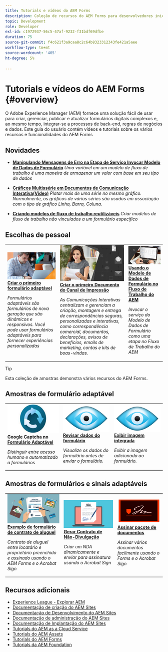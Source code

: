 ```yaml
---
title: Tutorials e vídeos do AEM Forms
description: Coleção de recursos do AEM Forms para desenvolvedores iniciantes e experientes do AEM Forms
topic: Development
role: Developer
exl-id: c1972937-56c5-47af-9232-f31bdf69dfbe
duration: 75
source-git-commit: f4c621f3a9caa8c2c64b8323312343fe421a5aee
workflow-type: tm+mt
source-wordcount: '405'
ht-degree: 5%

---
```


# Tutorials e vídeos do AEM Forms {#overview}

O Adobe Experience Manager (AEM) fornece uma solução fácil de usar para criar, gerenciar, publicar e atualizar formulários digitais complexos e, ao mesmo tempo, integrar-se a processos de back-end, regras de negócios e dados. Este guia do usuário contém vídeos e tutoriais sobre os vários recursos e funcionalidades do AEM Forms

## Novidades

* **[Manipulando Mensagens de Erro na Etapa de Serviço Invocar Modelo de Dados de Formulário](./adaptive-forms/handling-error-messages-in-invoke-fdm-step.md)**
  *Uma variável em um modelo de fluxo de trabalho é uma maneira de armazenar um valor com base em seu tipo de dados*

* **[Gráficos Multissérie em Documentos de Comunicação Interativa(Vídeo)](./interactive-communications/multiseriescharts.md)**
  *Plotar mais de uma série no mesmo gráfico. Normalmente, os gráficos de várias séries são usados em associação com o tipo de gráfico Linha, Barra, Coluna.*

* **[Criando modelos de fluxo de trabalho reutilizáveis](./adaptive-forms/re-usable-aem-forms-workflow-models-article.md)**
  *Criar modelos de fluxo de trabalho não vinculados a um formulário específico*

## Escolhas de pessoal

<table>
<tr>
  <td>
    <a href="./creating-your-first-adaptive-form/introduction-and-setup.md">
      <img alt="Criar o primeiro formulário adaptável" src="./assets/afhero.png" />
    </a>
    <div>
      <a href="./creating-your-first-adaptive-form/introduction-and-setup.md">
    <strong>Criar o primeiro formulário adaptável</strong>
    </a>
    </div>
    <p>
    <em>Formulários adaptáveis são formulários de nova geração que são dinâmicos e responsivos. Você pode usar formulários adaptáveis para fornecer experiências personalizadas</em>
    <p>
  </td>
   <td>
    <a href="./ic-print-channel-tutorial/introduction.md">
      <img alt="Crie seu primeiro documento do canal de impressão" src="./assets/correspondence-management1.png" />
    </a>
    <div>
      <a href="./ic-print-channel-tutorial/introduction.md">
    <strong>Criar o primeiro Documento do Canal de Impressão</strong>
    </a>
    </div>
    <p>
    <em>As Comunicações Interativas centralizam e gerenciam a criação, montagem e entrega de correspondências seguras, personalizadas e interativas, como correspondência comercial, documentos, declarações, avisos de benefícios, emails de marketing, contas e kits de boas-vindas. </em>
    <p>
  </td>
  <td>
    <a href="./adaptive-forms/form-data-model-service-as-step-in-workflow-video-use.md">
      <img alt="Utilização do modelo de dados de formulário no fluxo de trabalho do AEM" src="./assets/fdmlogo.png" />
    </a>
    <div>
      <a href="./adaptive-forms/form-data-model-service-as-step-in-workflow-video-use.md">
    <strong>Usando o Modelo de Dados de Formulário no Fluxo de Trabalho do AEM</strong>
    </a>
    </div>
    <p>
    <em>Invocar o serviço do Modelo de Dados de Formulário como uma etapa no Fluxo de Trabalho do AEM</em>
    <p>
  </td>
</tr>
</table>

>[!TIP]
>
>Esta coleção de amostras demonstra vários recursos do AEM Forms.


## Amostras de formulário adaptável

<table>
<tr>
  <td>
    <a href="https://experienceleague.adobe.com/docs/experience-manager-learn/getting-started-with-aem-headless/graphql/overview.html?lang=pt-BR">
      <img alt= "Capturar no AEM Forms" src="./assets/captcha1.png" />
    </a>
    <div>
      <a href="https://forms.enablementadobe.com/content/forms/af/registerfornewsletter.html">
    <strong>Google Captcha no Formulário Adaptável</strong>
    </a>
    </div>
    <p>
    <em> Distinguir entre acesso humano e automatizado a formulários</em>
    <p>
  </td>
  <td>
    <a href="https://forms.enablementadobe.com/content/dam/formsanddocuments/summaryscreen/jcr:content?wcmmode=disabled">
    <img alt="Visualizar dados do formulário" src="./assets/preview.png" />
    </a>
    <div>
    <a href="https://forms.enablementadobe.com/content/dam/formsanddocuments/summaryscreen/jcr:content?wcmmode=disabled">
    <strong>Revisar dados do formulário</strong>
    </a>
    </div>
    <p>
    <em>Visualize os dados do formulário antes de enviar o formulário.</em>
    </p>
  </td>
  <td>
    <a href="https://forms.enablementadobe.com/content/forms/af/addinlineimage.html">
      <img alt=" Imagem em linha" src="./assets/preview.png" />
    </a>
     <div>
      <a href="https://forms.enablementadobe.com/content/forms/af/addinlineimage.html">
        <strong>Exibir imagem integrada</strong>
      </a>
    </div>
    <p>
    <em>Exibir a imagem adicionada ao formulário.</em>
    <p>
  </td>
</tr>
</table>

## Amostras de formulários e sinais adaptáveis

<table>
<tr>
  <td>
    <a href="https://forms.enablementadobe.com/content/forms/af/rentalagreement.html">
      <img alt="Contrato de Aluguel" src="./assets/rental-agreement.png" />
    </a>
    <div>
      <a href="https://forms.enablementadobe.com/content/forms/af/rentalagreement.html">
    <strong>Exemplo de formulário de contrato de aluguel</strong>
    </a>
    </div>
    <p>
    <em>Contrato de aluguel entre locatário e proprietário preenchido e assinado usando o AEM Forms e o Acrobat Sign</em>
    <p>
  </td>
  <td>
    <a href="https://forms.enablementadobe.com/content/dam/formsanddocuments/ndawizard/jcr:content?wcmmode=disabled">
    <img alt="Acordo NDA" src="./assets/nda1.png" />
    </a>
    <div>
    <a href="https://forms.enablementadobe.com/content/dam/formsanddocuments/ndawizard/jcr:content?wcmmode=disabled">
    <strong>Gerar Contrato de Não-Divulgação</strong>
    </a>
    </div>
    <p>
    <em>Criar um NDA dinamicamente e enviar para assinatura usando o Acrobat Sign</em>
    </p>
  </td>
  <td>
    <a href="https://forms.enablementadobe.com/content/dam/formsanddocuments/formsandsigndemo/refinanceform/jcr:content?wcmmode=disabled">
      <img alt="Assinar Pacote de Documentos" src="./assets/sign.png" />
    </a>
     <div>
      <a href="https://forms.enablementadobe.com/content/dam/formsanddocuments/formsandsigndemo/refinanceform/jcr:content?wcmmode=disabled">
        <strong>Assinar pacote de documentos</strong>
      </a>
    </div>
    <p>
    <em>Assinar vários documentos facilmente usando o Forms e o Acrobat Sign</em>
    <p>
  </td>
</tr>
</table>




## Recursos adicionais

* [Experience League - Explorar AEM](https://experienceleague.adobe.com/?lang=pt-BR#recommended/solutions/experience-manager)
* [Documentação de criação do AEM Sites](https://experienceleague.adobe.com/docs/experience-manager-65/authoring/home.html)
* [Documentação de Desenvolvimento do AEM Sites](https://experienceleague.adobe.com/docs/experience-manager-65/developing/home.html)
* [Documentação de administração do AEM Sites](https://experienceleague.adobe.com/docs/experience-manager-65/administering/home.html)
* [Documentação de Implantação do AEM Sites](https://experienceleague.adobe.com/docs/experience-manager-65/deploying/home.html)
* [Tutorials do AEM as a Cloud Service](/help/cloud-service/overview.md)
* [Tutorials do AEM Assets](/help/assets/overview.md)
* [Tutorials do AEM Forms](/help/forms/overview.md)
* [Tutorials da AEM Foundation](/help/foundation/overview.md)
